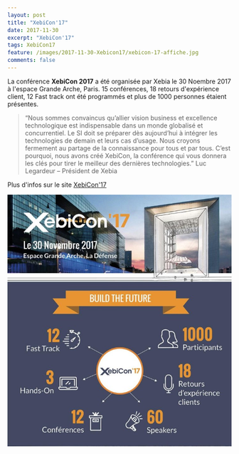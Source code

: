 ```yaml
---
layout: post
title: "XebiCon'17"
date: 2017-11-30
excerpt: "XebiCon'17"
tags: XebiCon17
feature: /images/2017-11-30-Xebicon17/xebicon-17-affiche.jpg
comments: false
---
```


La conférence **XebiCon 2017** a été organisée par Xebia le 30 Noembre 2017 à l'espace Grande Arche, Paris.
15 conférences, 18 retours d'expérience client, 12 Fast track ont été programmés et plus de 1000 personnes étaient présentes.

> “Nous sommes convaincus qu’allier vision business et excellence technologique est indispensable dans un monde globalisé et concurrentiel. Le SI doit se préparer dès aujourd’hui à intégrer les technologies de demain et leurs cas d’usage. Nous croyons fermement au partage de la connaissance pour tous et par tous. C’est pourquoi, nous avons créé XebiCon, la conférence qui vous donnera les clés pour tirer le meilleur des dernières technologies.”
Luc Legardeur – Président de Xebia

Plus d'infos sur le site [XebiCon'17](http://xebicon.fr/)

<img src="/images/2017-11-30-Xebicon17/xebicon-17-description.jpg">
